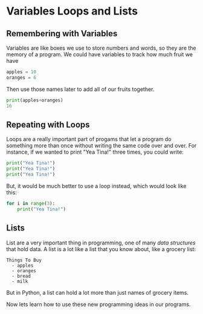 # Variables Loops and Lists


## Remembering with Variables

Variables are like boxes we use to store numbers and words, so they are the memory of a program.  We could have variables to track how much fruit we have

```python
apples = 10
oranges = 6
```

Then use those names later to add all of our fruits together. 

```python 
print(apples+oranges)
16
```

## Repeating with Loops


Loops are a really important part of progams that let a program do something
more than once without writing the same code over and over. For instance, if we
wanted to print "Yea Tina!" three times, you could write:

```python 
print("Yea Tina!")
print("Yea Tina!")
print("Yea Tina!")
```

But, it would be much better to use a loop instead, which would look like this: 


```python 
for i in range(3):
    print("Yea Tina!")

```


## Lists

List are a very important thing in programming, one of many _data structures_
that hold data. A list is a lot like a list that you know about, like a grocery list:

```
Things To Buy
  - apples
  - oranges
  - bread 
  - milk
```

But in Python, a list can hold a lot more than just names of grocery items. 



Now lets learn how to use these new programming ideas in our programs. 